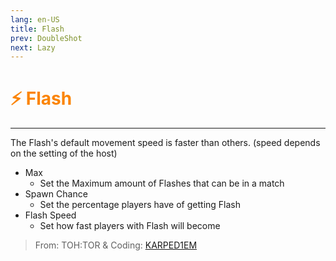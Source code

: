 ```yaml
---
lang: en-US
title: Flash
prev: DoubleShot
next: Lazy
---
```


# <font color=#fb8404>⚡ <b>Flash</b></font> <Badge text="Helpful" type="tip" vertical="middle"/>
---

The Flash's default movement speed is faster than others. (speed depends on the setting of the host)
* Max
  * Set the Maximum amount of Flashes that can be in a match
* Spawn Chance
  * Set the percentage players have of getting Flash
* Flash Speed
  * Set how fast players with Flash will become

> From: TOH:TOR & Coding: [KARPED1EM](#)